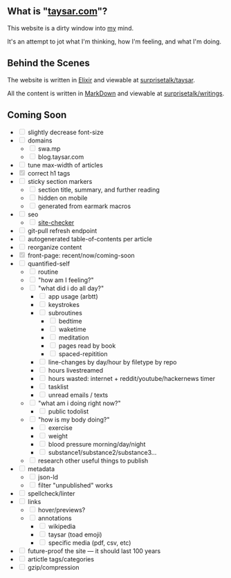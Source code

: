 <!--

- [ ] move to cloudflare workers

- [ ] monthly email reading list

- [ ] redo server to get rid of "coming soon" (in another lang?)

- [ ] learnings about the music industry from pex

- [ ] leverage my "wasted time" on the internet
  - [ ] cool youtube channels
  - [ ] weird subreddits
  - [ ] other "rabbit holes"
  
- [ ] copy physical notebooks into taysar

- Show, don’t tell
  - Writing
  - Music
  - Videos

- [ ] taysar daily diary and topic journals ala sivers

-->

<!--

cool minimalist websites:

https://zfs.rent
https://news.ycombinator.com/item?id=25148000

https://www.gtf.io

https://danluu.com

-->

<!--

Strong musical (and whatever) opinions on taysar

write an essay for each item in Reddit/YouTube/Pocket


-->

<!--
- [ ] reorganize
  - [ ] videos
  - [ ] writing
	- [ ] essays
	- [ ] stories
  - [ ] music
  - [ ] software
  - [ ] hardware
  - [ ] photos
  - [ ] studies
  - [ ] else
	- [ ] hello
	- [ ] contact
	- [ ] favorites
- [ ] static files + elm
  - [ ] qs charts
	- [ ] github commits
  - [ ] interactive stuff by field
- [ ] make a static file generator (in racket)?
  - [ ] from stories/essays repos
- [ ] make simple templates with handlebars?
- [ ] body mods page
- [ ] favorites
    - [ ] les mis
    - [ ] deloused
    - [ ] foundation
    - [ ] one punch man
    - [ ] better off ted
    - [ ] gits

- [ ] tutorials
- [ ] reading notes
- [ ] media reviews
- [ ] project diaries
- [ ] more rants
- [ ] more cool things
- [ ] longer stories under version control
- [ ] saved posts from reddit
- [ ] podcasts & podcasts reviews
- [ ] videos
- [ ] translate white papers for laypersons
- [ ] weekly "creature feature" videos. cool stuff in math/tech/art/etc
- [ ] start ONE WRITING A DAY -- can be stupid, but need to publish / revise SOMETHING
- [ ] start throwing stuff into ~/create/write or ~/create/writing ?
- [ ] Iteratively write essay prompts, write notes on writing, compile notes in an essay on learning to write
- [ ] the taysar course: lists of videos, essays, podcasts, pictures, etc. everyone should experience
- [ ] taysar skilltrees / microcourses
-->

<!--
Domains:
https://www.namecheap.com/domains/registration/results.aspx?domain=taylor
https://domainr.com/to.ads?q=taylor
https://domainr.com/taylor.io?q=taylor
https://domainr.com/tay.sa?q=taysar
https://domainr.com/taylormoon.com?q=taylormoon
https://domainr.com/taylormoon.com?q=taylormoon
https://domainr.com/toadmo.de?q=toadmode
https://domainr.com/to.ad?q=toad
https://domainr.com/to.ads?q=tay
https://domainr.com/tay.tips?q=tay.tips
https://domainr.com/tay.lol?q=tay.lol
https://domainr.com/tay.land?q=tay.land
https://domainr.com/tay.co?q=tay.land
https://domainr.com/sli.my?q=slimy
https://domainr.com/slimeti.me?q=slimetime
https://domainr.com/slim.ee?q=slimee
https://domainr.com/fro.gg?q=frogg
https://domainr.com/slime.ee?q=slimeee
https://domainr.com/slim.es?q=slimes
https://domainr.com/slimie.st?q=slimiest
https://domainr.com/ooz.ing?q=oozing
https://domainr.com/oozi.ng?q=oozing
https://domainr.com/ooz.i.ng?q=oozing
https://domainr.com/swa.mp?q=swamp
https://domainr.com/surprise.talk?q=surprisetalk
https://domainr.com/surpriseta.lk?q=surprisetalk
https://domainr.com/surprisetalk.com?q=surprisetalk
https://domainr.com/?q=surprisetalk
https://my.101domain.com/dQBkAQAQAJdqMWLN1mH3IRIoEznLzId6s7jI5R1WU26VBCutAZoXXby1nVIM-Hlpzk8BXIm4UBmZGaJroTyLHOBBSpkyXKZo3I5W-s0kv1_jNajCsm/fN.html
https://dash.cloudflare.com/44b282bd87950931f70db66ed07bfb19/taysar.com/dns
https://domains.google.com/m/registrar/search?searchTerm=tay&hl=en&tab=1
https://domains.google.com/m/registrar/search?searchTerm=slime&hl=en&tab=1
https://domains.google.com/m/registrar/search?searchTerm=toad&hl=en&tab=1
https://domains.google.com/m/registrar/search?searchTerm=frog&hl=en&tab=1
https://domains.google.com/m/registrar/search?searchTerm=ooze&hl=en&tab=1
https://domainr.com/scrapscri.pt?q=scrapscript
https://domainr.com/sewerscri.pt?q=sewerscript
https://domainr.com/sewe.rs?q=sewers
https://domainr.com/scra.ps?q=scraps
https://domainr.com/scrap.land?q=scrapland
https://domainr.com/?q=tay.goo
https://domainr.com/goo.goo?q=goo.goo
https://domainr.com/tay.goo?q=tay.goo
https://domainr.com/?q=letsgoo
https://domainr.com/?q=letsgoooo
https://domainr.com/letsg.ooo?q=letsgooo
https://domainr.com/letsg.ooo?q=letsgooo
https://domainr.com/letsgo.ooo?q=letsgoooo
-->

## What is "[taysar.com](/)"?

This website is a dirty window into [my](/essays/Who%20the%20H*ck%20is%20Taylor%20Sarrafian?) mind.

It's an attempt to jot what I'm thinking, how I'm feeling, and what I'm doing. 

<!-- TODO: moar! why am i doing this? why is it important? -->

<!-- TODO: talk about gwern inspiration -->


## Behind the Scenes

The website is written in [Elixir](https://en.wikipedia.org/wiki/Elixir_(programming_language)) and viewable at [surprisetalk/taysar](https://github.com/surprisetalk/taysar).

All the content is written in [MarkDown](https://en.wikipedia.org/wiki/Markdown) and viewable at [surprisetalk/writings](https://github.com/surprisetalk/taysar).

<!-- TODO: More explanation! -->


## Coming Soon

<!--
https://www.gwern.net/About
https://www.gwern.net/Archiving-URLs
https://hackage.haskell.org/package/archiver
https://en.wikipedia.org/wiki/WebCite
https://www.gwern.net/DNB-FAQ
http://wummel.github.io/linkchecker/
https://www.gwern.net/About#markdown-checker
https://www.emacswiki.org/emacs/MarkdownMode#toc1
https://github.com/amperser/proselint/
-->

<!--
www.petecorey.com
-->

<!--
https://taysar.com/sitemaps/sitemap1.xml
https://search.google.com/u/0/search-console/not-verified?original_url=/search-console?resource_id%3Dsc-domain:taysar.com&original_resource_id=sc-domain:taysar.com
https://search.google.com/u/1/search-console?resource_id=sc-domain:taysar.com
https://search.google.com/u/1/search-console?resource_id=sc-domain:taysar.com
https://search.google.com/u/0/search-console/not-verified?original_url=/search-console/sitemaps?resource_id%3Dsc-domain:taysar.com&original_resource_id=sc-domain:taysar.com
https://search.google.com/u/1/search-console/sitemaps?resource_id=sc-domain:taysar.com
https://search.google.com/u/1/search-console/sitemaps?resource_id=sc-domain:taysar.com
https://www.bing.com/toolbox/webmaster/
https://www.bing.com/toolbox/webmaster/
https://webmaster.yandex.com/site/https:taysar.com:443/dashboard/
https://developers.google.com/search/docs/guides/sd-policies
https://developers.google.com/search/docs/guides/mark-up-listings#summary-page-multiple-full-details-pages
https://developers.google.com/search/docs/guides/intro-structured-data
https://search.google.com/structured-data/testing-tool/u/0/
https://www.google.com/search?hl=en&q=json%2Dld%20blog
https://www.schemaapp.com/tools/jsonld-schema-generator/Person/
https://jsonld-examples.com/schema.org/code/blog-markup.php
https://jsonld-examples.com/schema.org/code/article-markup.php
https://jsonld-examples.com/schema.org/code/breadcrumblist-markup.php
https://jsonld-examples.com/schema.org/code/webpage-markup.php
https://jsonld-examples.com/schema.org/code/website-markup.php
https://jsonld.com/web-page/
https://jsonld.com/blog-post/
https://jsonld.com/article/
https://jsonld.com/person/
https://developers.google.com/search/docs/data-types/logo
https://developers.google.com/search/docs/data-types/breadcrumb
https://developers.google.com/search/docs/data-types/social-profile
https://developers.google.com/search/docs/guides/prototype#common-sd-errors
https://schema.org/isPartOf
https://schema.org/docs/search_results.html?q=blog
https://schema.org/docs/search_results.html?q=blogpost
https://schema.org/Article
https://schema.org/TechArticle
https://github.com/marcelotto/jsonld-ex
-->

- <input type="checkbox" disabled/> slightly decrease font-size
- <input type="checkbox" disabled/> domains
  - <input type="checkbox" disabled/> swa.mp
  - <input type="checkbox" disabled/> blog.taysar.com
- <input type="checkbox" disabled/> tune max-width of articles
- <input type="checkbox" disabled checked/> correct h1 tags
- <input type="checkbox" disabled/> sticky section markers
  - <input type="checkbox" disabled/> section title, summary, and further reading
  - <input type="checkbox" disabled/> hidden on mobile
  - <input type="checkbox" disabled/> generated from earmark macros
- <input type="checkbox" disabled/> seo
  - <input type="checkbox" disabled/> [site-checker](https://sitechecker.pro/seo-report/https://taysar.com)
- <input type="checkbox" disabled/> git-pull refresh endpoint
- <input type="checkbox" disabled/> autogenerated table-of-contents per article
- <input type="checkbox" disabled/> reorganize content
- <input type="checkbox" disabled checked/> front-page: recent/now/coming-soon
- <input type="checkbox" disabled/> quantified-self
  - <input type="checkbox" disabled/> routine
  - <input type="checkbox" disabled/> "how am I feeling?"
  - <input type="checkbox" disabled/> "what did i do all day?"
    - <input type="checkbox" disabled/> app usage (arbtt)
    - <input type="checkbox" disabled/> keystrokes
    - <input type="checkbox" disabled/> subroutines
      - <input type="checkbox" disabled/> bedtime
      - <input type="checkbox" disabled/> waketime
      - <input type="checkbox" disabled/> meditation
      - <input type="checkbox" disabled/> pages read by book
      - <input type="checkbox" disabled/> spaced-repitition
    - <input type="checkbox" disabled/> line-changes by day/hour by filetype by repo
    - <input type="checkbox" disabled/> hours livestreamed
    - <input type="checkbox" disabled/> hours wasted: internet + reddit/youtube/hackernews timer
    - <input type="checkbox" disabled/> tasklist
    - <input type="checkbox" disabled/> unread emails / texts
  - <input type="checkbox" disabled/> "what am i doing right now?"
    - <input type="checkbox" disabled/> public todolist
  - <input type="checkbox" disabled/> "how is my body doing?"
    - <input type="checkbox" disabled/> exercise
    - <input type="checkbox" disabled/> weight
    - <input type="checkbox" disabled/> blood pressure morning/day/night
    - <input type="checkbox" disabled/> substance1/substance2/substance3...
  - <input type="checkbox" disabled/> research other useful things to publish
- <input type="checkbox" disabled/> metadata
  - <input type="checkbox" disabled/> json-ld
  - <input type="checkbox" disabled/> filter "unpublished" works
- <input type="checkbox" disabled/> spellcheck/linter
- <input type="checkbox" disabled/> links
  - <input type="checkbox" disabled/> hover/previews?
  - <input type="checkbox" disabled/> annotations
    - <input type="checkbox" disabled/> wikipedia 
    - <input type="checkbox" disabled/> taysar (toad emoji)
    - <input type="checkbox" disabled/> specific media (pdf, csv, etc)
- <input type="checkbox" disabled/> future-proof the site — it should last 100 years
- <input type="checkbox" disabled/> artictle tags/categories
- <input type="checkbox" disabled/> gzip/compression
